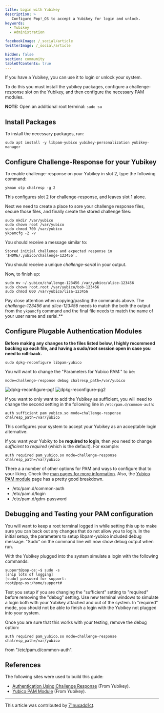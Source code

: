 ```yaml
---
title: Login with Yubikey
description: >
   Configure Pop!_OS to accept a Yubikey for login and unlock.
keywords:
  - Yubikey
  - Administration

facebookImage: /_social/article
twitterImage: /_social/article

hidden: false
section: community
tableOfContents: true
---
```



If you have a Yubikey, you can use it to login or unlock your system.

To do this you must install the yubikey packages, configure a challenge-response slot on the Yubikey, and then configure the necessary PAM modules.

**NOTE:** Open an additional root terminal: `sudo su`

## Install Packages

To install the necessary packages, run:

    sudo apt install -y libpam-yubico yubikey-personalization yubikey-manager

## Configure Challenge-Response for your Yubikey

To enable challenge-response on your Yubikey in slot 2, type the following command:

    ykman otp chalresp -g 2

This configures slot 2 for challenge-response, and leaves slot 1 alone.

Next we need to create a place to sore your challenge response files, secure those files, and finally create the stored challenge files:

    sudo mkdir /var/yubico
    sudo chown root /var/yubico
    sudo chmod 700 /var/yubico
    ykpamcfg -2 -v

You should receive a message similar to:

`Stored initial challenge and expected response in '$HOME/.yubico/challenge-123456'.`

You should receive a unique *challenge-serial* in your output.

Now, to finish up:

    sudo mv ~/.yubico/challenge-123456 /var/yubico/alice-123456
    sudo chown root.root /var/yubico/bob-123456
    sudo chmod 600 /var/yubico/lisa-123456

Pay close attention when copying/pasting the commands above.  The *challenge-123456* and *alice-123456* needs to match the both the output from the `ykpamcfg` command and the final file needs to match the name of your user name and serial.**

## Configure Plugable Authentication Modules

**Before making any changes to the files listed below, I highly recommend backing up each file, and having a sudo/root session open in case you need to roll-back.**

    sudo dpkg-reconfigure libpam-yubico

You will want to change the "Parameters for Yubico PAM:" to be:

    mode=challenge-response debug chalresp_path=/var/yubico

![dpkg-reconfigure-pg1](/images/yubikey-login/dpkg-reconfigure-pg1.png)
![dpkg-reconfigure-pg2](/images/yubikey-login/dpkg-reconfigure-pg2.png)

If you want to only want to add the Yubikey as sufficient, you will need to change the second setting in the following line in ```/etc/pam.d/common-auth```:

    auth sufficient pam_yubico.so mode=challenge-response chalresp_path=/var/yubico

This configures your system to accept your Yubikey as an acceptable login alternative.  

If you want your Yubiky to be **required to login**, then you need to change *sufficient* to *required* (which is the default).  For example:

    auth required pam_yubico.so mode=challenge-response chalresp_path=/var/yubico

There a a number of other options for PAM and ways to configure that to your liking.  Check the [man pages for more information](https://manpages.ubuntu.com/manpages/jammy/en/man5/pam.d.5.html).  Also, the [Yubico PAM module](https://developers.yubico.com/yubico-pam/) page has a pretty good breakdown.

- /etc/pam.d/common-auth
- /etc/pam.d/login
- /etc/pam.d/gdm-password

## Debugging and Testing your PAM configuration

You will want to keep a root terminal logged in while setting this up to make sure you can back out any changes that do not allow you to login.  In the initial setup, the parameters to setup libpam-yubico included debug message. "Sudo" on the command line will now show debug output when run.

With the Yubikey plugged into the system simulate a login with the following commands:

```
support@pop-os:~$ sudo -s
[snip lots of logging]
[sudo] password for support:
root@pop-os:/home/support#
```

Test you setup if you are changing the "sufficient" setting to "required" before removing the "debug" setting. Use new terminal windows to simulate a login both with your Yubikey attached and out of the system. In "required" mode, you should not be able to finish a login with the Yubikey not plugged into your system.

Once you are sure that this works with your testing, remove the debug option:

    auth required pam_yubico.so mode=challenge-response chalresp_path=/var/yubico

from "/etc/pam.d/common-auth".

## References

The following sites were used to build this guide:

- [Authentication Using Challenge Response](https://developers.yubico.com/yubico-pam/Authentication_Using_Challenge-Response.html) (From Yubikey).
- [Yubico PAM Module](https://developers.yubico.com/yubico-pam/) (From Yubikey).

---

This article was contributed by [71nuxadd1ct](https://github.com/71nuxadd1ct).
